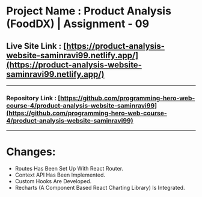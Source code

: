 # Project Name : Product Analysis (FoodDX) | Assignment - 09

## Live Site Link : [https://product-analysis-website-saminravi99.netlify.app/](https://product-analysis-website-saminravi99.netlify.app/)

---

### Repository Link : [https://github.com/programming-hero-web-course-4/product-analysis-website-saminravi99](https://github.com/programming-hero-web-course-4/product-analysis-website-saminravi99)

---

# Changes:

- Routes Has Been Set Up With React Router.
- Context API Has Been Implemented.
- Custom Hooks Are Developed.
- Recharts (A Component Based React Charting Library) Is Integrated.
